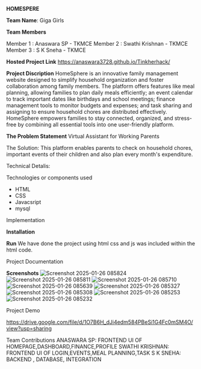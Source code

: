 **HOMESPERE**

**Team Name**: Giga Girls

**Team Members**

  Member 1 : Anaswara SP - TKMCE
  Member 2 : Swathi Krishnan - TKMCE
  Member 3 : S K Sneha - TKMCE

**Hosted Project Link**
https://anaswara3728.github.io/Tinkherhack/

**Project Discription**
HomeSphere is an innovative family management website designed to simplify household organization and foster collaboration among family members. The platform offers features like meal planning, allowing families to plan daily meals efficiently; an event calendar to track important dates like birthdays and school meetings; finance management tools to monitor budgets and expenses; and task sharing and assigning to ensure household chores are distributed effectively. HomeSphere empowers families to stay connected, organized, and stress-free by combining all essential tools into one user-friendly platform.

**The Problem Statement**
Virtual Assistant for Working Parents

The Solution:
This platform enables parents to check on household chores, important events of their children and also plan every month's expenditure.

Technical Detalis:

  Technologies or components used
  * HTML
  * CSS
  * Javacsript
  * mysql


Implementation
  

**Installation**



**Run**
We have done the project using html css and js was included within the html code.

Project Documentation
  
**Screenshots**
![Screenshot 2025-01-26 085824](https://github.com/user-attachments/assets/b234f23c-27ce-4614-a1fa-aadee9b3e85a)
![Screenshot 2025-01-26 085811](https://github.com/user-attachments/assets/33a728d8-bd15-4f8b-ab69-4aed80843914)
![Screenshot 2025-01-26 085710](https://github.com/user-attachments/assets/2a619f4e-046a-45ed-9000-d25ce7167587)
![Screenshot 2025-01-26 085639](https://github.com/user-attachments/assets/7d1c0fd2-d2d6-4fef-97e1-a8f32fad8c2e)
![Screenshot 2025-01-26 085327](https://github.com/user-attachments/assets/e7e7c1bc-5cae-492d-9727-8cb62feb10cd)
![Screenshot 2025-01-26 085308](https://github.com/user-attachments/assets/b00ae29d-81c9-4429-b6e5-8863546dc662)
![Screenshot 2025-01-26 085253](https://github.com/user-attachments/assets/59d19e6d-f1d3-484a-a44f-2d731c7ff05e)
![Screenshot 2025-01-26 085232](https://github.com/user-attachments/assets/7fe4b355-7e90-46e6-a26b-5186fd4de6df)


Project Demo

https://drive.google.com/file/d/1O7B6H_dJi4edm584PBeSi1G4Fc0mSM4O/view?usp=sharing


Team Contributions
ANASWARA SP: FRONTEND UI OF HOMEPAGE,DASHBOARD,FINANCE,PROFILE
SWATHI KRISHNAN: FRONTEND UI OF LOGIN,EVENTS,MEAL PLANNING,TASK
S K SNEHA: BACKEND , DATABASE, INTEGRATION
